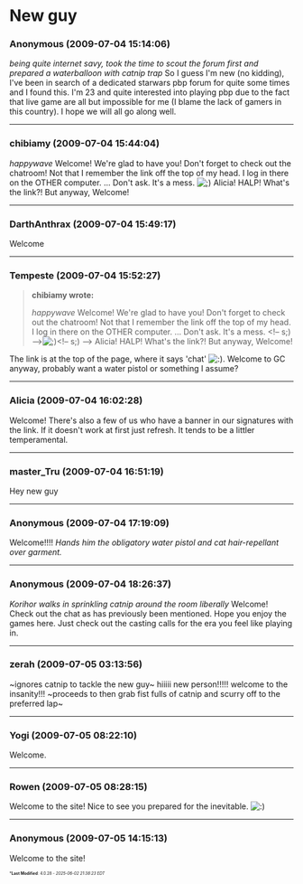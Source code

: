 # New guy

### **Anonymous** (2009-07-04 15:14:06)

*being quite internet savy, took the time to scout the forum first and prepared a waterballoon with catnip trap*
So I guess I'm new (no kidding), I've been in search of a dedicated starwars pbp forum for quite some times and I found this.
I'm 23 and quite interested into playing pbp due to the fact that live game are all but impossible for me (I blame the lack of gamers in this country).
I hope we will all go along well.

---

### **chibiamy** (2009-07-04 15:44:04)

*happywave*
Welcome!
We're glad to have you!
Don't forget to check out the chatroom! Not that I remember the link off the top of my head. I log in there on the OTHER computer. ... Don't ask. It's a mess. <!-- s;) -->![;)](https://i.ibb.co/GfkGswQC/icon-e-wink.gif)<!-- s;) -->
Alicia! HALP! What's the link?!
But anyway, Welcome!

---

### **DarthAnthrax** (2009-07-04 15:49:17)

Welcome

---

### **Tempeste** (2009-07-04 15:52:27)

> **chibiamy wrote:**
>
> *happywave*
> Welcome!
> We&#39;re glad to have you!
> Don&#39;t forget to check out the chatroom! Not that I remember the link off the top of my head. I log in there on the OTHER computer. &#8230; Don&#39;t ask. It&#39;s a mess. &lt;!&ndash; s;) &ndash;&gt;![;)](https://i.ibb.co/GfkGswQC/icon-e-wink.gif)&lt;!&ndash; s;) &ndash;&gt;
> Alicia! HALP! What&#39;s the link?!
> But anyway, Welcome!

The link is at the top of the page, where it says 'chat' <!-- s:) -->![:)](https://i.ibb.co/8LPNcWCM/icon-e-smile.gif)<!-- s:) -->.
Welcome to GC anyway, probably want a water pistol or something I assume?

---

### **Alicia** (2009-07-04 16:02:28)

Welcome!
There's also a few of us who have a banner in our signatures with the link.
If it doesn't work at first just refresh. It tends to be a littler temperamental.

---

### **master_Tru** (2009-07-04 16:51:19)

Hey new guy

---

### **Anonymous** (2009-07-04 17:19:09)

Welcome!!!! *Hands him the obligatory water pistol and cat hair-repellant over garment.*

---

### **Anonymous** (2009-07-04 18:26:37)

*Korihor walks in sprinkling catnip around the room liberally*
Welcome! Check out the chat as has previously been mentioned. Hope you enjoy the games here. Just check out the casting calls for the era you feel like playing in.

---

### **zerah** (2009-07-05 03:13:56)

~ignores catnip to tackle the new guy~ hiiiii new person!!!!! welcome to the insanity!!! ~proceeds to then grab fist fulls of catnip and scurry off to the preferred lap~

---

### **Yogi** (2009-07-05 08:22:10)

Welcome.

---

### **Rowen** (2009-07-05 08:28:15)

Welcome to the site! Nice to see you prepared for the inevitable. <!-- s:) -->![:)](https://i.ibb.co/8LPNcWCM/icon-e-smile.gif)<!-- s:) -->

---

### **Anonymous** (2009-07-05 14:15:13)

Welcome to the site!



<span style="font-size: 0.5em;">***Last Modified**: 4.0.28 - *2025-06-02 21:38:23 EDT*</span>